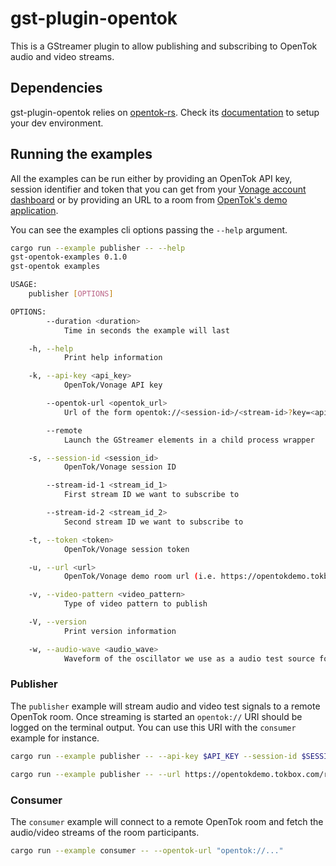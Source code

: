 # gst-plugin-opentok

This is a GStreamer plugin to allow publishing and subscribing to OpenTok audio and video streams.

## Dependencies

gst-plugin-opentok relies on [opentok-rs](https://github.com/opentok-rust/opentok-rs). Check its [documentation](https://github.com/opentok-rust/opentok-rs#setting-up-your-environment) to setup your dev environment.

## Running the examples

All the examples can be run either by providing an OpenTok API key, session identifier and token that you can get from your [Vonage account dashboard](https://tokbox.com/account/#/) or by providing an URL to a room from [OpenTok's demo application](https://opentokdemo.tokbox.com).

You can see the examples cli options passing the `--help` argument.

```sh
cargo run --example publisher -- --help
gst-opentok-examples 0.1.0
gst-opentok examples

USAGE:
    publisher [OPTIONS]

OPTIONS:
        --duration <duration>
            Time in seconds the example will last

    -h, --help
            Print help information

    -k, --api-key <api_key>
            OpenTok/Vonage API key

        --opentok-url <opentok_url>
            Url of the form opentok://<session-id>/<stream-id>?key=<api-key>&token=<token>

        --remote
            Launch the GStreamer elements in a child process wrapper

    -s, --session-id <session_id>
            OpenTok/Vonage session ID

        --stream-id-1 <stream_id_1>
            First stream ID we want to subscribe to

        --stream-id-2 <stream_id_2>
            Second stream ID we want to subscribe to

    -t, --token <token>
            OpenTok/Vonage session token

    -u, --url <url>
            OpenTok/Vonage demo room url (i.e. https://opentokdemo.tokbox.com/room/rust)

    -v, --video-pattern <video_pattern>
            Type of video pattern to publish

    -V, --version
            Print version information

    -w, --audio-wave <audio_wave>
            Waveform of the oscillator we use as a audio test source for publishers
```

### Publisher

The `publisher` example will stream audio and video test signals to a remote OpenTok room. Once streaming is started an `opentok://` URI should be logged on the terminal output. You can use this URI with the `consumer` example for instance.

```sh
cargo run --example publisher -- --api-key $API_KEY --session-id $SESSION_ID --token $TOKEN
```

```sh
cargo run --example publisher -- --url https://opentokdemo.tokbox.com/room/rust
```

### Consumer

The `consumer` example will connect to a remote OpenTok room and fetch the audio/video streams of the room participants.

```sh
cargo run --example consumer -- --opentok-url "opentok://..."
```
